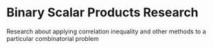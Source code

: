 # Binary Scalar Products Research
Research about applying correlation inequality and other methods to a particular combinatorial problem

